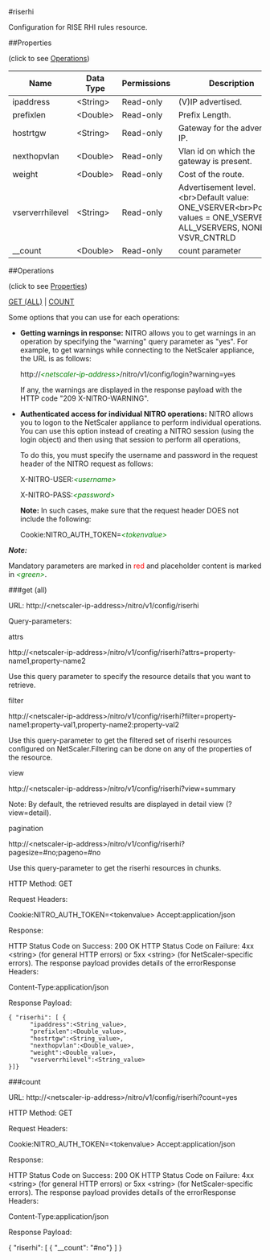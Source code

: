 #riserhi

Configuration for RISE RHI rules resource.


##Properties 
<span>(click to see [Operations](#operations))</span>


<table><thead><tr><th>Name</th><th> Data Type</th><th> Permissions</th><th>Description</th></tr></thead><tbody><tr><td>ipaddress</td><td>&lt;String></td><td>Read-only</td><td>(V)IP advertised.</td><tr><tr><td>prefixlen</td><td>&lt;Double></td><td>Read-only</td><td>Prefix Length.</td><tr><tr><td>hostrtgw</td><td>&lt;String></td><td>Read-only</td><td>Gateway for the advertised IP.</td><tr><tr><td>nexthopvlan</td><td>&lt;Double></td><td>Read-only</td><td>Vlan id on which the gateway is present.</td><tr><tr><td>weight</td><td>&lt;Double></td><td>Read-only</td><td>Cost of the route.</td><tr><tr><td>vserverrhilevel</td><td>&lt;String></td><td>Read-only</td><td>Advertisement level.&lt;br>Default value: ONE_VSERVER&lt;br>Possible values = ONE_VSERVER, ALL_VSERVERS, NONE, VSVR_CNTRLD</td><tr><tr><td>__count</td><td>&lt;Double></td><td>Read-only</td><td>count parameter</td><tr></tbody></table>
##Operations 
<span>(click to see [Properties](#properties))</span>


[GET (ALL)](#get-(all)) | [COUNT](#count)


Some options that you can use for each operations:
<ul><li><p><b>Getting warnings in response:</b> NITRO allows you to get warnings in an operation by specifying the "warning" query parameter as "yes". For example, to get warnings while connecting to the NetScaler appliance, the URL is as follows:</p><p>http://<span style="color:green;font-style:italic;">&lt;netscaler-ip-address&gt;</span>/nitro/v1/config/login?warning=yes</p><p>If any, the warnings are displayed in the response payload with the HTTP code "209 X-NITRO-WARNING".</p></li><li><p><b>Authenticated access for individual NITRO operations:</b> NITRO allows you to logon to the NetScaler appliance to perform individual operations. You can use this option instead of creating a NITRO session (using the login object) and then using that session to perform all operations,</p><p>To do this, you must specify the username and password in the request header of the NITRO request as follows:</p><p>X-NITRO-USER:<span style="color:green;font-style:italic;">&lt;username&gt;</span></p><p>X-NITRO-PASS:<span style="color:green;font-style:italic;">&lt;password&gt;</span></p><p><b>Note:</b> In such cases, make sure that the request header DOES not include the following:</p><p>Cookie:NITRO_AUTH_TOKEN=<span style="color:green;font-style:italic;">&lt;tokenvalue&gt;</span></p></li></ul>



***Note:*** 
Mandatory parameters are marked in <span style="color:#FF0000;">red</span> and placeholder content is marked in <span style="color:green;font-style:italic">&lt;green&gt;</span>.

###get (all)



URL: http://&lt;netscaler-ip-address&gt;/nitro/v1/config/riserhi
Query-parameters:
attrs
http://&lt;netscaler-ip-address&gt;/nitro/v1/config/riserhi?attrs=property-name1,property-name2
Use this query parameter to specify the resource details that you want to retrieve.


filter
http://&lt;netscaler-ip-address&gt;/nitro/v1/config/riserhi?filter=property-name1:property-val1,property-name2:property-val2
Use this query-parameter to get the filtered set of riserhi resources configured on NetScaler.Filtering can be done on any of the properties of the resource.


view
http://&lt;netscaler-ip-address&gt;/nitro/v1/config/riserhi?view=summary
Note: By default, the retrieved results are displayed in detail view (?view=detail).


pagination
http://&lt;netscaler-ip-address&gt;/nitro/v1/config/riserhi?pagesize=#no;pageno=#no
Use this query-parameter to get the riserhi resources in chunks.



HTTP Method: GET
Request Headers:

Cookie:NITRO_AUTH_TOKEN=&lt;tokenvalue&gt;Accept:application/json

Response:
HTTP Status Code on Success: 200 OKHTTP Status Code on Failure: 4xx &lt;string&gt; (for general HTTP errors) or 5xx &lt;string&gt; (for NetScaler-specific errors). The response payload provides details of the errorResponse Headers:

Content-Type:application/json

Response Payload: ```{ "riserhi": [ {      "ipaddress":<String_value>,      "prefixlen":<Double_value>,      "hostrtgw":<String_value>,      "nexthopvlan":<Double_value>,      "weight":<Double_value>,      "vserverrhilevel":<String_value>}]}```



###count



URL: http://&lt;netscaler-ip-address&gt;/nitro/v1/config/riserhi?count=yes
HTTP Method: GET
Request Headers:

Cookie:NITRO_AUTH_TOKEN=&lt;tokenvalue&gt;Accept:application/json

Response:
HTTP Status Code on Success: 200 OKHTTP Status Code on Failure: 4xx &lt;string&gt; (for general HTTP errors) or 5xx &lt;string&gt; (for NetScaler-specific errors). The response payload provides details of the errorResponse Headers:

Content-Type:application/json

Response Payload: 
{ "riserhi": [ { "__count": "#no"} ] }


